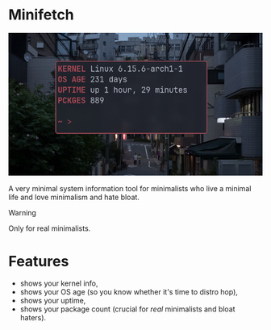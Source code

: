 # Minifetch

![](https://raw.githubusercontent.com/ch1ebak/minifetch/refs/heads/main/screenshots/minifetch.png)

A very minimal system information tool for minimalists who live a minimal life and love minimalism and hate bloat.

> [!WARNING]
> Only for real minimalists.

# Features
- shows your kernel info,
- shows your OS age (so you know whether it's time to distro hop),
- shows your uptime,
- shows your package count (crucial for _real_ minimalists and bloat haters).
